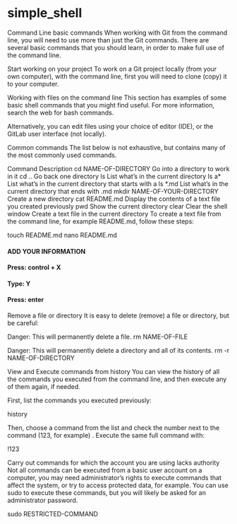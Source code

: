 # simple_shell
Command Line basic commands
When working with Git from the command line, you will need to use more than just the Git commands. There are several basic commands that you should learn, in order to make full use of the command line.

Start working on your project
To work on a Git project locally (from your own computer), with the command line, first you will need to clone (copy) it to your computer.

Working with files on the command line
This section has examples of some basic shell commands that you might find useful. For more information, search the web for bash commands.

Alternatively, you can edit files using your choice of editor (IDE), or the GitLab user interface (not locally).

Common commands
The list below is not exhaustive, but contains many of the most commonly used commands.

Command	Description
cd NAME-OF-DIRECTORY	Go into a directory to work in it
cd ..	Go back one directory
ls	List what’s in the current directory
ls a*	List what’s in the current directory that starts with a
ls *.md	List what’s in the current directory that ends with .md
mkdir NAME-OF-YOUR-DIRECTORY	Create a new directory
cat README.md	Display the contents of a text file you created previously
pwd	Show the current directory
clear	Clear the shell window
Create a text file in the current directory
To create a text file from the command line, for example README.md, follow these steps:

touch README.md
nano README.md
#### ADD YOUR INFORMATION
#### Press: control + X
#### Type: Y
#### Press: enter

Remove a file or directory
It is easy to delete (remove) a file or directory, but be careful:

Danger: This will permanently delete a file.
rm NAME-OF-FILE

Danger: This will permanently delete a directory and all of its contents.
rm -r NAME-OF-DIRECTORY

View and Execute commands from history
You can view the history of all the commands you executed from the command line, and then execute any of them again, if needed.

First, list the commands you executed previously:

history

Then, choose a command from the list and check the number next to the command (123, for example) . Execute the same full command with:

!123

Carry out commands for which the account you are using lacks authority
Not all commands can be executed from a basic user account on a computer, you may need administrator’s rights to execute commands that affect the system, or try to access protected data, for example. You can use sudo to execute these commands, but you will likely be asked for an administrator password.

sudo RESTRICTED-COMMAND
